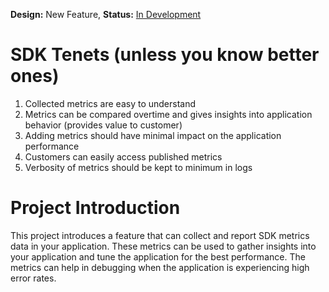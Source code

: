 **Design:** New Feature, **Status:**
[In Development](../../../README.md)

# SDK Tenets (unless you know better ones)

1. Collected metrics are easy to understand
2. Metrics can be compared overtime and gives insights into application behavior (provides value to customer)
3. Adding metrics should have minimal impact on the application performance
4. Customers can easily access published metrics
5. Verbosity of metrics should be kept to minimum in logs


# Project Introduction

This project introduces a feature that can collect and report SDK metrics data in your application.
These metrics can be used to gather insights into your application and tune the application for 
the best performance. The metrics can help in debugging when the application is experiencing
high error rates.


